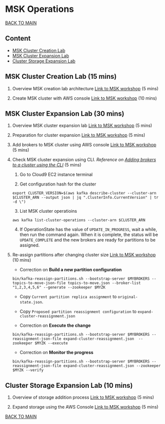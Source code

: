 # MSK Operations

[BACK TO MAIN](/README.md)

## Content

* [MSK Cluster Creation Lab](#msk-cluster-creation-lab-15-mins)
* [MSK Cluster Expansion Lab](#msk-cluster-expansion-lab-30-mins)
* [Cluster Storage Expansion Lab](#cluster-storage-expansion-lab-10-mins)

## MSK Cluster Creation Lab (15 mins)

1. Overview MSK creation lab architecture [Link to MSK workshop](https://catalog.us-east-1.prod.workshops.aws/workshops/c2b72b6f-666b-4596-b8bc-bafa5dcca741/en-US/clustercreation/overview) (5 mins)

2. Create MSK cluster with AWS console [Link to MSK workshop](https://catalog.us-east-1.prod.workshops.aws/workshops/c2b72b6f-666b-4596-b8bc-bafa5dcca741/en-US/clustercreation/console) (10 mins)

## MSK Cluster Expansion Lab (30 mins)

1. Overview MSK cluster expansion lab [Link to MSK workshop](https://catalog.us-east-1.prod.workshops.aws/workshops/c2b72b6f-666b-4596-b8bc-bafa5dcca741/en-US/addingbrokers/overview) (5 mins)

2. Preparation for cluster expansion [Link to MSK workshop](https://catalog.us-east-1.prod.workshops.aws/workshops/c2b72b6f-666b-4596-b8bc-bafa5dcca741/en-US/addingbrokers/prep) (5 mins)

3. Add brokers to MSK cluster using AWS console [Link to MSK workshop](https://catalog.us-east-1.prod.workshops.aws/workshops/c2b72b6f-666b-4596-b8bc-bafa5dcca741/en-US/addingbrokers/console) (5 mins)

4. Check MSK cluster expansion using CLI. *Reference on [Adding brokers to a cluster using the CLI](https://catalog.us-east-1.prod.workshops.aws/workshops/c2b72b6f-666b-4596-b8bc-bafa5dcca741/en-US/addingbrokers/cli)* (5 mins)

    1. Go to Cloud9 EC2 instance terminal

    2. Get configuration hash for the cluster

    ```
    export CLUSTER_VERSION=$(aws kafka describe-cluster --cluster-arn $CLUSTER_ARN --output json | jq ".ClusterInfo.CurrentVersion" | tr -d \")

    ```

    3. List MSK cluster operatioins

    ```
    aws kafka list-cluster-operations --cluster-arn $CLUSTER_ARN
    ```

    4. If OperationState has the value of `UPDATE_IN_PROGRESS`, wait a while, then run the command again. When it is complete, the status will be `UPDATE_COMPLETE` and the new brokers are ready for partitions to be assigned.

5. Re-assign partitions after changing cluster size [Link to MSK workshop](https://catalog.us-east-1.prod.workshops.aws/workshops/c2b72b6f-666b-4596-b8bc-bafa5dcca741/en-US/addingbrokers/reassignpartitions) (10 mins)

    * Correction on **Build a new partition configuration**  

    ```
    bin/kafka-reassign-partitions.sh --bootstrap-server $MYBROKERS --topics-to-move-json-file topics-to-move.json --broker-list "1,2,3,4,5,6" --generate --zookeeper $MYZK
    ```

    * Copy `Current partition replica assignment` to `original-state.json`.

    * Copy `Proposed partition reassignment configuration` to `expand-cluster-reassignment.json`

    * Correction on **Execute the change**

    ```
    bin/kafka-reassign-partitions.sh --bootstrap-server $MYBROKERS --reassignment-json-file expand-cluster-reassignment.json  --zookeeper $MYZK --execute
    ```

    * Correction on **Monitor the progress**

    ```
    bin/kafka-reassign-partitions.sh --bootstrap-server $MYBROKERS --reassignment-json-file expand-cluster-reassignment.json --zookeeper $MYZK --verify

    ```

## Cluster Storage Expansion Lab (10 mins)

1. Overview of storage addition process [Link to MSK workshop](https://catalog.us-east-1.prod.workshops.aws/workshops/c2b72b6f-666b-4596-b8bc-bafa5dcca741/en-US/addingdisk/overview) (5 mins)  

2. Expand storage using the AWS Console [Link to MSK workshop](https://catalog.us-east-1.prod.workshops.aws/workshops/c2b72b6f-666b-4596-b8bc-bafa5dcca741/en-US/addingdisk/console) (5 mins)  

[BACK TO MAIN](/README.md)
